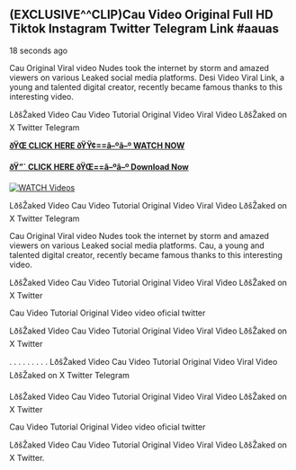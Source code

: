 ## (EXCLUSIVE^^CLIP)Cau Video Original Full HD Tiktok Instagram Twitter Telegram Link #aauas

18 seconds ago

Cau Original Viral video Nudes took the internet by storm and amazed viewers on various Leaked social media platforms. Desi Video Viral Link, a young and talented digital creator, recently became famous thanks to this interesting video.

LðšŽaked Video Cau Video Tutorial Original Video Viral Video LðšŽaked on X Twitter Telegram

**[ðŸŒ CLICK HERE ðŸŸ¢==â–ºâ–º WATCH NOW](https://clips-mediaa.blogspot.com/2025/02/video-viral-download.html)**

**[ðŸ”´ CLICK HERE ðŸŒ==â–ºâ–º Download Now](https://clips-mediaa.blogspot.com/2025/02/video-viral-download.html)**

[![WATCH Videos](https://i.imgur.com/dJHk4Zq.gif)](https://clips-mediaa.blogspot.com/2025/02/video-viral-download.html)

LðšŽaked Video Cau Video Tutorial Original Video Viral Video LðšŽaked on X Twitter Telegram

Cau Original Viral video Nudes took the internet by storm and amazed viewers on various Leaked social media platforms. Cau, a young and talented digital creator, recently became famous thanks to this interesting video.

LðšŽaked Video Cau Video Tutorial Original Video Viral Video LðšŽaked on X Twitter

Cau Video Tutorial Original Video video oficial twitter

LðšŽaked Video Cau Video Tutorial Original Video Viral Video LðšŽaked on X Twitter

. . . . . . . . . LðšŽaked Video Cau Video Tutorial Original Video Viral Video LðšŽaked on X Twitter Telegram

LðšŽaked Video Cau Video Tutorial Original Video Viral Video LðšŽaked on X Twitter

Cau Video Tutorial Original Video video oficial twitter

LðšŽaked Video Cau Video Tutorial Original Video Viral Video LðšŽaked on X Twitter.